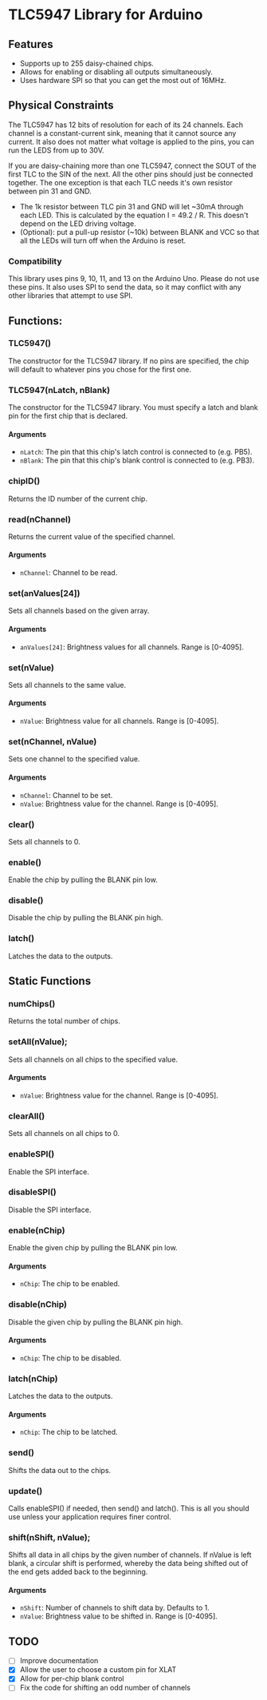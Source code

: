 # TLC5947 Library for Arduino

## Features
- Supports up to 255 daisy-chained chips.
- Allows for enabling or disabling all outputs simultaneously.
- Uses hardware SPI so that you can get the most out of 16MHz.

## Physical Constraints
The TLC5947 has 12 bits of resolution for each of its 24 channels. Each channel is a constant-current sink, meaning that it cannot source any current. It also does not matter what voltage is applied to the pins, you can run the LEDS from up to 30V.

If you are daisy-chaining more than one TLC5947, connect the SOUT of the first TLC to the SIN of the next.  All the other pins should just be connected together. The one exception is that each TLC needs it's own resistor between  pin 31 and GND.

- The 1k resistor between TLC pin 31 and GND will let ~30mA through each LED. This is calculated by the equation I = 49.2 / R. This doesn't depend on the LED driving voltage.
- (Optional): put a pull-up resistor (~10k) between BLANK and VCC so that all the LEDs will turn off when the Arduino is reset.

### Compatibility
This library uses pins 9, 10, 11, and 13 on the Arduino Uno. Please do not use these pins. It also uses SPI to send the data, so it may conflict with any other libraries that attempt to use SPI.

## Functions:

### TLC5947()
The constructor for the TLC5947 library. If no pins are specified, the chip will default to whatever pins you chose for the first one.

### TLC5947(nLatch, nBlank)
The constructor for the TLC5947 library. You must specify a latch and blank pin for the first chip that is declared.
#### Arguments
- `nLatch`: The pin that this chip's latch control is connected to (e.g. PB5).
- `nBlank`: The pin that this chip's blank control is connected to (e.g. PB3).

### chipID()
Returns the ID number of the current chip.

### read(nChannel)
Returns the current value of the specified channel.
#### Arguments
- `nChannel`: Channel to be read.

### set(anValues[24])
Sets all channels based on the given array.
#### Arguments
- `anValues[24]`: Brightness values for all channels. Range is [0-4095].

### set(nValue)
Sets all channels to the same value.
#### Arguments
- `nValue`: Brightness value for all channels. Range is [0-4095].

### set(nChannel, nValue)
Sets one channel to the specified value.
#### Arguments
- `nChannel`: Channel to be set.
- `nValue`: Brightness value for the channel. Range is [0-4095].

### clear()
Sets all channels to 0.

### enable()
Enable the chip by pulling the BLANK pin low.

### disable()
Disable the chip by pulling the BLANK pin high.

### latch()
Latches the data to the outputs.

## Static Functions

### numChips()
Returns the total number of chips.

### setAll(nValue);
Sets all channels on all chips to the specified value.
#### Arguments
- `nValue`: Brightness value for the channel. Range is [0-4095].

### clearAll()
Sets all channels on all chips to 0.

### enableSPI()
Enable the SPI interface.

### disableSPI()
Disable the SPI interface.

### enable(nChip)
Enable the given chip by pulling the BLANK pin low.
#### Arguments
- `nChip`: The chip to be enabled.

### disable(nChip)
Disable the given chip by pulling the BLANK pin high.
#### Arguments
- `nChip`: The chip to be disabled.

### latch(nChip)
Latches the data to the outputs.
#### Arguments
- `nChip`: The chip to be latched.

### send()
Shifts the data out to the chips.

### update()
Calls enableSPI() if needed, then send() and latch(). This is all you should use unless your application requires finer control.

### shift(nShift, nValue);
Shifts all data in all chips by the given number of channels. If nValue is left blank, a circular shift is performed, whereby the data being shifted out of the end gets added back to the beginning.
#### Arguments
- `nShift`: Number of channels to shift data by. Defaults to 1.
- `nValue`: Brightness value to be shifted in. Range is [0-4095].

## TODO
- [ ] Improve documentation
- [x] Allow the user to choose a custom pin for XLAT
- [x] Allow for per-chip blank control
- [ ] Fix the code for shifting an odd number of channels
